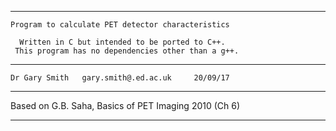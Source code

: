 ----------------------------------------------------------

    Program to calculate PET detector characteristics     
    
      Written in C but intended to be ported to C++.
     This program has no dependencies other than a g++.
----------------------------------------------------------   

    Dr Gary Smith   gary.smith@.ed.ac.uk     20/09/17     

----------------------------------------------------------

Based on G.B. Saha, Basics of PET Imaging 2010 (Ch 6)  

----------------------------------------------------------
